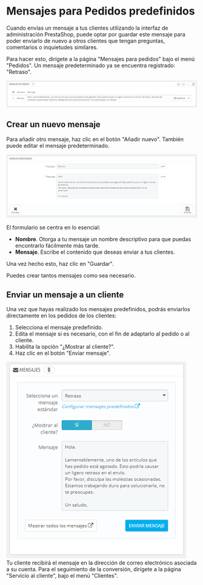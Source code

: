 # Mensajes para Pedidos predefinidos

Cuando envías un mensaje a tus clientes utilizando la interfaz de administración PrestaShop, puede optar por guardar este mensaje para poder enviarlo de nuevo a otros clientes que tengan preguntas, comentarios o inquietudes similares.

Para hacer esto, dirígete a la página "Mensajes para pedidos" bajo el menú "Pedidos". Un mensaje predeterminado ya se encuentra registrado: "Retraso".

![](../../../.gitbook/assets/54268354.png)

## Crear un nuevo mensaje <a href="#mensajesparapedidospredefinidos-crearunnuevomensaje" id="mensajesparapedidospredefinidos-crearunnuevomensaje"></a>

Para añadir otro mensaje, haz clic en el botón "Añadir nuevo". También puede editar el mensaje predeterminado.

![](../../../.gitbook/assets/54268357.png)

El formulario se centra en lo esencial:

* **Nombre**. Otorga a tu mensaje un nombre descriptivo para que puedas encontrarlo fácilmente más tarde.
* **Mensaje**. Escribe el contenido que deseas enviar a tus clientes.

Una vez hecho esto, haz clic en "Guardar".

Puedes crear tantos mensajes como sea necesario.

## Enviar un mensaje a un cliente <a href="#mensajesparapedidospredefinidos-enviarunmensajeauncliente" id="mensajesparapedidospredefinidos-enviarunmensajeauncliente"></a>

Una vez que hayas realizado los mensajes predefinidos, podrás enviarlos directamente en los pedidos de los clientes:

1. Selecciona el mensaje predefinido.
2. Edita el mensaje si es necesario, con el fin de adaptarlo al pedido o al cliente.
3. Habilita la opción "¿Mostrar al cliente?".
4. Haz clic en el botón "Enviar mensaje".

![](../../../.gitbook/assets/54268359.png)\
Tu cliente recibirá el mensaje en la dirección de correo electrónico asociada a su cuenta. Para el seguimiento de la conversión, dirígete a la página "Servicio al cliente", bajo el menú "Clientes".
